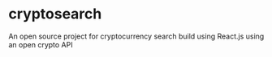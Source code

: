# cryptosearch
An open source project for cryptocurrency search build using React.js using an open crypto API
